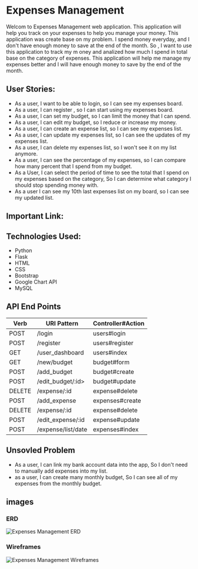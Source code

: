 # Expenses Management

Welcom to Expenses Management web application. This application will help you track on your expenses to help you manage your money. This application was create base on my problem. I spend money everyday, and I don't have enough money to save at the end of the month. So , I want to use this application to track my m oney and analized how much I spend in total base on the category of expenses. This application will help me manage my expenses better and I will have enough money to save by the end of the month.

## User Stories:

- As a user, I want to be able to login, so I can see my expenses board.
- As a user, I can register , so I can start using my expenses board.
- As a user, I can set my budget, so I can limit the money that I can spend.
- As a user, I can edit my budget, so I reduce or increase my money.
- As a user, I can create an expense list, so I can see my expenses list.
- As a user, I can update my expenses list, so I can see the updates of my expenses list.
- As a user, I can delete my expenses list, so I won't see it on my list anymore.
- As a user, I can see the percentage of my expenses, so I can compare how many percent that I spend from my budget.
- As a User, I can select the period of time to see the total that I spend on my expenses based on the category, So I can determine what category I should stop spending money with.
- As a user I can see my 10th last expenses list on my board, so I can see my updated list.

## Important Link:

## Technologies Used:

- Python
- Flask
- HTML
- CSS
- Bootstrap
- Google Chart API
- MySQL

## API End Points

| Verb   | URI Pattern        | Controller#Action |
| ------ | ------------------ | ----------------- |
| POST   | /login             | users#login       |
| POST   | /register          | users#register    |
| GET    | /user_dashboard    | users#index       |
| GET    | /new/budget        | budget#form       |
| POST   | /add_budget        | budget#create     |
| POST   | /edit_budget/:id>  | budget#update     |
| DELETE | /expense/:id       | expense#delete    |
| POST   | /add_expense       | expenses#create   |
| DELETE | /expense/:id       | expense#delete    |
| POST   | /edit_expense/:id  | expense#update    |
| POST   | /expense/list/date | expenses#index    |

## Unsovled Problem

- As a user, I can link my bank account data into the app, So I don't need to manually add expenses into my list.
- as a user, I can create many monthly budget, So I can see all of my expenses from the monthly budget.

## images

### ERD

![Expenses Management ERD](https://i.imgur.com/QV4zFxs.png)

### Wireframes

![Expenses Management Wireframes](https://i.imgur.com/soAb1PN.png)
